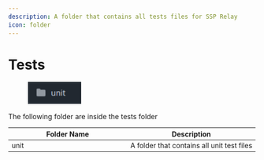 ```yaml
---
description: A folder that contains all tests files for SSP Relay
icon: folder
---
```


# Tests

<div align="left"><figure><img src="../../../.gitbook/assets/image (70).png" alt="" width="108"><figcaption></figcaption></figure></div>

The following folder are inside the tests folder

<table><thead><tr><th width="227">Folder Name</th><th>Description</th></tr></thead><tbody><tr><td>unit</td><td>A folder that contains all unit test files</td></tr></tbody></table>
